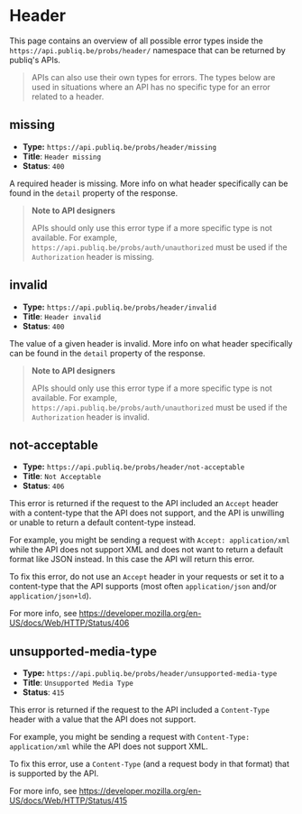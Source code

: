 # Header

This page contains an overview of all possible error types inside the `https://api.publiq.be/probs/header/` namespace that can be returned by publiq's APIs.

> APIs can also use their own types for errors. The types below are used in situations where an API has no specific type for an error related to a header.

## missing

*   **Type:** `https://api.publiq.be/probs/header/missing`
*   **Title**: `Header missing`
*   **Status**: `400`

A required header is missing. More info on what header specifically can be found in the `detail` property of the response.

<!-- theme: warning -->

> **Note to API designers**
>
> APIs should only use this error type if a more specific type is not available. For example, `https://api.publiq.be/probs/auth/unauthorized` must be used if the `Authorization` header is missing.

## invalid

*   **Type:** `https://api.publiq.be/probs/header/invalid`
*   **Title**: `Header invalid`
*   **Status**: `400`

The value of a given header is invalid. More info on what header specifically can be found in the `detail` property of the response.

<!-- theme: warning -->

> **Note to API designers**
>
> APIs should only use this error type if a more specific type is not available. For example, `https://api.publiq.be/probs/auth/unauthorized` must be used if the `Authorization` header is invalid.

## not-acceptable

*   **Type:** `https://api.publiq.be/probs/header/not-acceptable`
*   **Title**: `Not Acceptable`
*   **Status**: `406`

This error is returned if the request to the API included an `Accept` header with a content-type that the API does not support, and the API is unwilling or unable to return a default content-type instead.

For example, you might be sending a request with `Accept: application/xml` while the API does not support XML and does not want to return a default format like JSON instead. In this case the API will return this error.

To fix this error, do not use an `Accept` header in your requests or set it to a content-type that the API supports (most often `application/json` and/or `application/json+ld`).

For more info, see https://developer.mozilla.org/en-US/docs/Web/HTTP/Status/406

## unsupported-media-type

*   **Type:** `https://api.publiq.be/probs/header/unsupported-media-type`
*   **Title**: `Unsupported Media Type`
*   **Status**: `415`

This error is returned if the request to the API included a `Content-Type` header with a value that the API does not support.

For example, you might be sending a request with `Content-Type: application/xml` while the API does not support XML.

To fix this error, use a `Content-Type` (and a request body in that format) that is supported by the API.

For more info, see https://developer.mozilla.org/en-US/docs/Web/HTTP/Status/415
